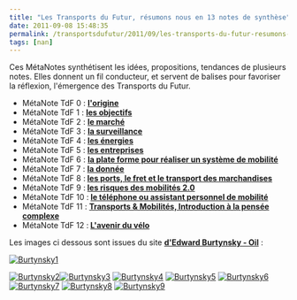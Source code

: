 ```yaml
---
title: "Les Transports du Futur, résumons nous en 13 notes de synthèse"
date: 2011-09-08 15:48:35
permalink: /transportsdufutur/2011/09/les-transports-du-futur-resumons-nous-en-13-notes-de-synthese.html
tags: [nan]
---
```


<p>Ces MétaNotes synthétisent les idées, propositions, tendances de  plusieurs notes. Elles donnent un fil conducteur, et servent de balises  pour favoriser la réflexion, l'émergence des Transports du Futur.</p> <ul> <li>MétaNote TdF 0 : <strong><a href="https://gabrielplassat.github.io/transportsdufutur/2009/11/le-passage-de-lobjet-vehicule-aux-services-de-mobilite-une-chance.html" target="_blank">l'origine</a></strong></li> <li>MétaNote TdF 1 : <strong><a href="https://gabrielplassat.github.io/transportsdufutur/2009/11/pour-une-mobilite-plus-robuste-aux-crises-a-venir.html" target="_blank">les objectifs</a></strong></li> <li>MétaNote TdF 2 : <strong><a href="https://gabrielplassat.github.io/transportsdufutur/2010/03/metanote-tdf-2-le-marche-des-mobilites-20.html" target="_blank">le marché</a></strong> </li> <li>MétaNote TdF 3 : <strong><a href="https://gabrielplassat.github.io/transportsdufutur/2010/03/apres-la-surveillance-la-sousveillance.html" target="_blank">la surveillance</a> </strong></li> <li>MétaNote TdF 4 :<strong> <a href="https://gabrielplassat.github.io/transportsdufutur/2010/03/les-energies.html" target="_blank">les énergies</a></strong></li> <li>MétaNote TdF 5 : <a href="https://gabrielplassat.github.io/transportsdufutur/2010/04/metanote-tdf-5-les-entreprises.html" target="_blank"><strong>les entreprises</strong></a></li> <li>MétaNote TdF 6 : <strong><a href="https://gabrielplassat.github.io/transportsdufutur/2010/06/metanote-tdf-6-quelle-plate-forme-pour-concevoir-et-realiser-le-premier-systeme-de-mobilite-20.html" target="_blank">la plate forme pour réaliser un système de mobilité</a></strong></li> <li>MétaNote TdF 7 : <strong><a href="https://gabrielplassat.github.io/transportsdufutur/2010/09/metanote-tdf-7-la-donnee-enjeu-strategique-des-mobilites-multimodales-quelles-perspectives.html" target="_blank">la donnée</a></strong></li> <li>MétaNote TdF 8 :<strong> <a href="https://gabrielplassat.github.io/transportsdufutur/2010/10/metanote-tdf-n8-les-ports-le-fret-et-le-transport-de-marchandises.html" target="_blank">les ports, le fret et le transport des marchandises</a></strong></li> <li>MétaNote TdF 9 :<strong> <a href="https://gabrielplassat.github.io/transportsdufutur/2010/10/la-mobilite-20-est-accessible-quels-sont-les-risques-sera-t-elle-meilleure-pour-tous.html" target="_blank">les risques des mobilités 2.0</a></strong></li> <li>MétaNote TdF 10 :<strong> <a href="https://gabrielplassat.github.io/transportsdufutur/2010/11/metanote-tdf-10-nous-etions-nous-sommes-et-nous-serons-des-cyborgs-lassistant-personnel-de-mobilite.html" target="_blank">le téléphone ou assistant personnel de mobilité</a></strong></li> <li>MétaNote TdF 11 : <strong><a href="https://gabrielplassat.github.io/transportsdufutur/2011/04/metanote-tdf-11-transports-mobilites-introduction-a-la-pensee-complexe.html" target="_blank">Transports & Mobilités, Introduction à la pensée complexe</a></strong></li> <li>MétaNote TdF 12 :<strong> <a href="https://gabrielplassat.github.io/transportsdufutur/2011/05/metanote-tdf-12-lavenir-du-velo.html" target="_blank">L'avenir du vélo</a></strong></li> </ul> <p>Les images ci dessous sont issues du site <strong><a href="http://www.edwardburtynsky.com/" target="_blank">d'Edward Burtynsky - Oil</a></strong> : </p>  <!--more-->   <p><a href="https://gabrielplassat.github.io/transportsdufutur/wp-content/uploads/sites/6/old/6a0120a66d2ad4970b01310f28bfe9970c-pi.jpg"><img alt="Burtynsky1" border="0" src="/wp-content/uploads/sites/6/old/6a0120a66d2ad4970b01310f28bfe9970c-320pi.jpg" style="margin-left: auto;margin-right: auto" title="Burtynsky1" /></a></p> <p><a href="https://gabrielplassat.github.io/transportsdufutur/wp-content/uploads/sites/6/old/6a0120a66d2ad4970b0120a8c1db65970b-pi.jpg"><img alt="Burtynsky2" border="0" src="/wp-content/uploads/sites/6/old/6a0120a66d2ad4970b0120a8c1db65970b-320pi.jpg" style="margin-left: auto;margin-right: auto" title="Burtynsky2" /></a><a href="https://gabrielplassat.github.io/transportsdufutur/wp-content/uploads/sites/6/old/6a0120a66d2ad4970b01310f28c272970c-pi.jpg"><img alt="Burtynsky3" border="0" src="/wp-content/uploads/sites/6/old/6a0120a66d2ad4970b01310f28c272970c-320pi.jpg" style="margin-left: auto;margin-right: auto" title="Burtynsky3" /></a> <a href="https://gabrielplassat.github.io/transportsdufutur/wp-content/uploads/sites/6/old/6a0120a66d2ad4970b01310f28c2e0970c-pi.jpg"><img alt="Burtynsky4" border="0" src="/wp-content/uploads/sites/6/old/6a0120a66d2ad4970b01310f28c2e0970c-320pi.jpg" style="margin-left: auto;margin-right: auto" title="Burtynsky4" /></a> <a href="https://gabrielplassat.github.io/transportsdufutur/wp-content/uploads/sites/6/old/6a0120a66d2ad4970b0120a8c1dc2b970b-pi.jpg"><img alt="Burtynsky5" border="0" src="/wp-content/uploads/sites/6/old/6a0120a66d2ad4970b0120a8c1dc2b970b-320pi.jpg" style="margin-left: auto;margin-right: auto" title="Burtynsky5" /></a> <a href="https://gabrielplassat.github.io/transportsdufutur/wp-content/uploads/sites/6/old/6a0120a66d2ad4970b01310f28c3e2970c-pi.jpg"><img alt="Burtynsky6" border="0" src="/wp-content/uploads/sites/6/old/6a0120a66d2ad4970b01310f28c3e2970c-320pi.jpg" style="margin-left: auto;margin-right: auto" title="Burtynsky6" /></a> <a href="https://gabrielplassat.github.io/transportsdufutur/wp-content/uploads/sites/6/old/6a0120a66d2ad4970b0120a8c1dd92970b-pi.jpg"><img alt="Burtynsky7" border="0" src="/wp-content/uploads/sites/6/old/6a0120a66d2ad4970b0120a8c1dd92970b-320pi.jpg" style="margin-left: auto;margin-right: auto" title="Burtynsky7" /></a> <a href="https://gabrielplassat.github.io/transportsdufutur/wp-content/uploads/sites/6/old/6a0120a66d2ad4970b01310f28c500970c-pi.jpg"><img alt="Burtynsky8" border="0" src="/wp-content/uploads/sites/6/old/6a0120a66d2ad4970b01310f28c500970c-320pi.jpg" style="margin-left: auto;margin-right: auto" title="Burtynsky8" /></a> <a href="https://gabrielplassat.github.io/transportsdufutur/wp-content/uploads/sites/6/old/6a0120a66d2ad4970b0120a8c1df56970b-pi.jpg"><img alt="Burtynsky9" border="0" src="/wp-content/uploads/sites/6/old/6a0120a66d2ad4970b0120a8c1df56970b-320pi.jpg" style="margin-left: auto;margin-right: auto" title="Burtynsky9" /></a></p>
